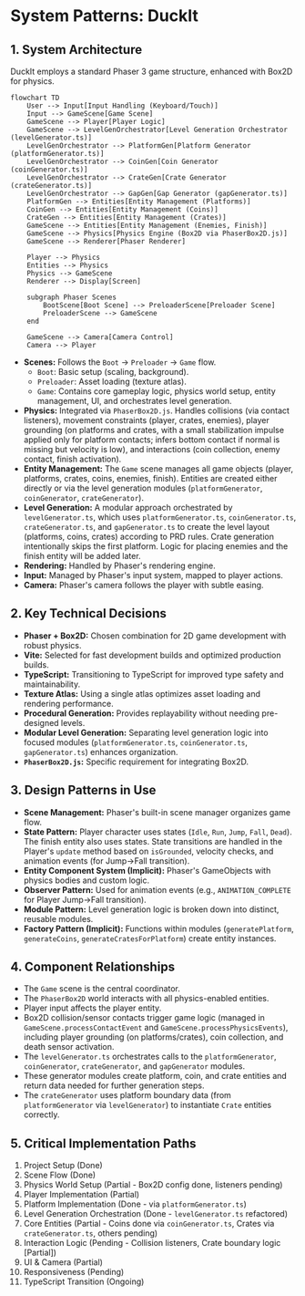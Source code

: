 # System Patterns: DuckIt

## 1. System Architecture

DuckIt employs a standard Phaser 3 game structure, enhanced with Box2D for physics.

```mermaid
flowchart TD
    User --> Input[Input Handling (Keyboard/Touch)]
    Input --> GameScene[Game Scene]
    GameScene --> Player[Player Logic]
    GameScene --> LevelGenOrchestrator[Level Generation Orchestrator (levelGenerator.ts)]
    LevelGenOrchestrator --> PlatformGen[Platform Generator (platformGenerator.ts)]
    LevelGenOrchestrator --> CoinGen[Coin Generator (coinGenerator.ts)]
    LevelGenOrchestrator --> CrateGen[Crate Generator (crateGenerator.ts)]
    LevelGenOrchestrator --> GapGen[Gap Generator (gapGenerator.ts)]
    PlatformGen --> Entities[Entity Management (Platforms)]
    CoinGen --> Entities[Entity Management (Coins)]
    CrateGen --> Entities[Entity Management (Crates)]
    GameScene --> Entities[Entity Management (Enemies, Finish)]
    GameScene --> Physics[Physics Engine (Box2D via PhaserBox2D.js)]
    GameScene --> Renderer[Phaser Renderer]

    Player --> Physics
    Entities --> Physics
    Physics --> GameScene
    Renderer --> Display[Screen]

    subgraph Phaser Scenes
        BootScene[Boot Scene] --> PreloaderScene[Preloader Scene]
        PreloaderScene --> GameScene
    end

    GameScene --> Camera[Camera Control]
    Camera --> Player
```

- **Scenes:** Follows the `Boot` -> `Preloader` -> `Game` flow.
  - `Boot`: Basic setup (scaling, background).
  - `Preloader`: Asset loading (texture atlas).
  - `Game`: Contains core gameplay logic, physics world setup, entity management, UI, and orchestrates level generation.
- **Physics:** Integrated via `PhaserBox2D.js`. Handles collisions (via contact listeners), movement constraints (player, crates, enemies), player grounding (on platforms and crates, with a small stabilization impulse applied only for platform contacts; infers bottom contact if normal is missing but velocity is low), and interactions (coin collection, enemy contact, finish activation).
- **Entity Management:** The `Game` scene manages all game objects (player, platforms, crates, coins, enemies, finish). Entities are created either directly or via the level generation modules (`platformGenerator`, `coinGenerator`, `crateGenerator`).
- **Level Generation:** A modular approach orchestrated by `levelGenerator.ts`, which uses `platformGenerator.ts`, `coinGenerator.ts`, `crateGenerator.ts`, and `gapGenerator.ts` to create the level layout (platforms, coins, crates) according to PRD rules. Crate generation intentionally skips the first platform. Logic for placing enemies and the finish entity will be added later.
- **Rendering:** Handled by Phaser's rendering engine.
- **Input:** Managed by Phaser's input system, mapped to player actions.
- **Camera:** Phaser's camera follows the player with subtle easing.

## 2. Key Technical Decisions

- **Phaser + Box2D:** Chosen combination for 2D game development with robust physics.
- **Vite:** Selected for fast development builds and optimized production builds.
- **TypeScript:** Transitioning to TypeScript for improved type safety and maintainability.
- **Texture Atlas:** Using a single atlas optimizes asset loading and rendering performance.
- **Procedural Generation:** Provides replayability without needing pre-designed levels.
- **Modular Level Generation:** Separating level generation logic into focused modules (`platformGenerator.ts`, `coinGenerator.ts`, `gapGenerator.ts`) enhances organization.
- **`PhaserBox2D.js`:** Specific requirement for integrating Box2D.

## 3. Design Patterns in Use

- **Scene Management:** Phaser's built-in scene manager organizes game flow.
- **State Pattern:** Player character uses states (`Idle`, `Run`, `Jump`, `Fall`, `Dead`). The finish entity also uses states. State transitions are handled in the Player's `update` method based on `isGrounded`, velocity checks, and animation events (for Jump->Fall transition).
- **Entity Component System (Implicit):** Phaser's GameObjects with physics bodies and custom logic.
- **Observer Pattern:** Used for animation events (e.g., `ANIMATION_COMPLETE` for Player Jump->Fall transition).
- **Module Pattern:** Level generation logic is broken down into distinct, reusable modules.
- **Factory Pattern (Implicit):** Functions within modules (`generatePlatform`, `generateCoins`, `generateCratesForPlatform`) create entity instances.

## 4. Component Relationships

- The `Game` scene is the central coordinator.
- The `PhaserBox2D` world interacts with all physics-enabled entities.
- Player input affects the player entity.
- Box2D collision/sensor contacts trigger game logic (managed in `GameScene.processContactEvent` and `GameScene.processPhysicsEvents`), including player grounding (on platforms/crates), coin collection, and death sensor activation.
- The `levelGenerator.ts` orchestrates calls to the `platformGenerator`, `coinGenerator`, `crateGenerator`, and `gapGenerator` modules.
- These generator modules create platform, coin, and crate entities and return data needed for further generation steps.
- The `crateGenerator` uses platform boundary data (from `platformGenerator` via `levelGenerator`) to instantiate `Crate` entities correctly.

## 5. Critical Implementation Paths

1.  Project Setup (Done)
2.  Scene Flow (Done)
3.  Physics World Setup (Partial - Box2D config done, listeners pending)
4.  Player Implementation (Partial)
5.  Platform Implementation (Done - via `platformGenerator.ts`)
6.  Level Generation Orchestration (Done - `levelGenerator.ts` refactored)
7.  Core Entities (Partial - Coins done via `coinGenerator.ts`, Crates via `crateGenerator.ts`, others pending)
8.  Interaction Logic (Pending - Collision listeners, Crate boundary logic [Partial])
9.  UI & Camera (Partial)
10. Responsiveness (Pending)
11. TypeScript Transition (Ongoing)
